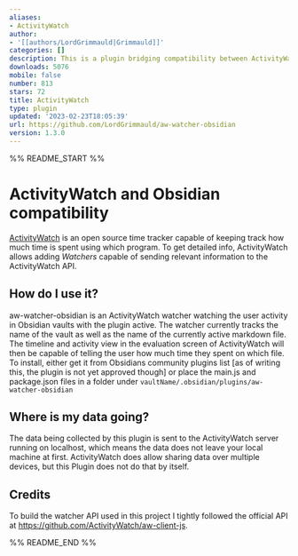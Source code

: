 ```yaml
---
aliases:
- ActivityWatch
author:
- '[[authors/LordGrimmauld|Grimmauld]]'
categories: []
description: This is a plugin bridging compatibility between ActivityWatch and Obsidian.
downloads: 5076
mobile: false
number: 813
stars: 72
title: ActivityWatch
type: plugin
updated: '2023-02-23T18:05:39'
url: https://github.com/LordGrimmauld/aw-watcher-obsidian
version: 1.3.0
---
```


%% README_START %%

# ActivityWatch and Obsidian compatibility
[ActivityWatch](https://activitywatch.net/) is an open source time tracker capable of keeping track how much time is spent using which program. To get detailed info, ActivityWatch allows adding *Watchers* capable of sending relevant information to the ActivityWatch API.

## How do I use it?
aw-watcher-obsidian is an ActivityWatch watcher watching the user activity in Obsidian vaults with the plugin active. The watcher currently tracks the name of the vault as well as the name of the currently active markdown file. The timeline and activity view in the evaluation screen of ActivityWatch will then be capable of telling the user how much time they spent on which file.
To install, either get it from Obsidians community plugins list \[as of writing this, the plugin is not yet approved though\] or place the main.js and package.json files in a folder under `vaultName/.obsidian/plugins/aw-watcher-obsidian`

## Where is my data going?
The data being collected by this plugin is sent to the ActivityWatch server running on localhost, which means the data does not leave your local machine at first. ActivityWatch does allow sharing data over multiple devices, but this Plugin does not do that by itself.

## Credits
To build the watcher API used in this project I tightly followed the official API at https://github.com/ActivityWatch/aw-client-js.


%% README_END %%